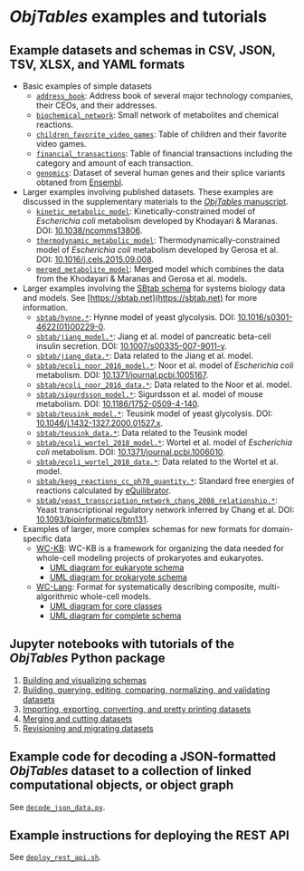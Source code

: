 # *ObjTables* examples and tutorials

## Example datasets and schemas in CSV, JSON, TSV, XLSX, and YAML formats
* Basic examples of simple datasets
  * [`address_book`](address_book): Address book of several major technology companies, their CEOs, and their addresses.
  * [`biochemical_network`](biochemical_network): Small network of metabolites and chemical reactions.
  * [`children_favorite_video_games`](children_favorite_video_games): Table of children and their favorite video games.
  * [`financial_transactions`](financial_transactions): Table of financial transactions including the category and amount of each transaction.
  * [`genomics`](genomics): Dataset of several human genes and their splice variants obtaned from [Ensembl](https://useast.ensembl.org/).
* Larger examples involving published datasets. These examples are discussed in the supplementary materials to the [*ObjTables* manuscript](https://arxiv.org/abs/2005.05227).
  * [`kinetic_metabolic_model`](kinetic_metabolic_model): Kinetically-constrained model of *Escherichia coli* metabolism developed by Khodayari & Maranas.
    DOI: [10.1038/ncomms13806](https://doi.org/10.1038/ncomms13806).
  * [`thermodynamic_metabolic_model`](thermodynamic_metabolic_model): Thermodynamically-constrained model of *Escherichia coli* metabolism developed by Gerosa et al.
    DOI: [10.1016/j.cels.2015.09.008](https://doi.org/10.1016/j.cels.2015.09.008).
  * [`merged_metabolite_model`](merged_metabolite_model): Merged model which combines the data from the Khodayari & Maranas and Gerosa et al. models.
* Larger examples involving the [SBtab schema](sbtab/SBtab.csv) for systems biology data and models. See [https://sbtab.net](https://sbtab.net) for more information.
  * [`sbtab/hynne.*`](sbtab): Hynne model of yeast glycolysis. DOI: [10.1016/s0301-4622(01)00229-0](https://doi.org/10.1016/s0301-4622%2801%2900229-0).
  * [`sbtab/jiang_model.*`](sbtab): Jiang et al. model of pancreatic beta-cell insulin secretion.  DOI: [10.1007/s00335-007-9011-y](https://doi.org/10.1007/s00335-007-9011-y).
  * [`sbtab/jiang_data.*`](sbtab): Data related to the Jiang et al. model.
  * [`sbtab/ecoli_noor_2016_model.*`](sbtab): Noor et al. model of *Escherichia coli* metabolism.  DOI: [10.1371/journal.pcbi.1005167](https://dx.doi.org/10.1371%2Fjournal.pcbi.1005167).
  * [`sbtab/ecoli_noor_2016_data.*`](sbtab): Data related to the Noor et al. model.
  * [`sbtab/sigurdsson_model.*`](sbtab): Sigurdsson et al. model of mouse metabolism. DOI: [10.1186/1752-0509-4-140](https://doi.org/10.1186/1752-0509-4-140).
  * [`sbtab/teusink_model.*`](sbtab): Teusink model of yeast glycolysis. DOI: [10.1046/j.1432-1327.2000.01527.x](https://doi.org/10.1046/j.1432-1327.2000.01527.x).
  * [`sbtab/teusink_data.*`](sbtab): Data related to the Teusink model
  * [`sbtab/ecoli_wortel_2018_model.*`](sbtab): Wortel et al. model of *Escherichia coli* metabolism. DOI: [10.1371/journal.pcbi.1006010](https://doi.org/10.1371/journal.pcbi.1006010).
  * [`sbtab/ecoli_wortel_2018_data.*`](sbtab): Data related to the Wortel et al. model.
  * [`sbtab/kegg_reactions_cc_ph70_quantity.*`](sbtab): Standard free energies of reactions calculated by [eQuilibrator](http://equilibrator.weizmann.ac.il/).
  * [`sbtab/yeast_transcription_network_chang_2008_relationship.*`](sbtab): Yeast transcriptional regulatory network inferred by Chang et al. DOI: [10.1093/bioinformatics/btn131](https://doi.org/10.1093/bioinformatics/btn131).
* Examples of larger, more complex schemas for new formats for domain-specific data
  * [WC-KB](https://github.com/Karrlab/wc_kb): WC-KB is a framework for organizing the data needed for whole-cell modeling projects of prokaryotes and eukaryotes. 
    * [UML diagram for eukaryote schema](https://raw.githubusercontent.com/KarrLab/obj_tables/master/examples/wc_kb.eukaryote.svg)
    * [UML diagram for prokaryote schema](https://raw.githubusercontent.com/KarrLab/obj_tables/master/examples/wc_kb.prokaryote.svg)
  * [WC-Lang](https://github.com/KarrLab/wc_lang): Format for systematically describing composite, multi-algorithmic whole-cell models.    
    * [UML diagram for core classes](https://raw.githubusercontent.com/KarrLab/obj_tables/master/examples/wc_lang.core.svg)
    * [UML diagram for complete schema](https://raw.githubusercontent.com/KarrLab/obj_tables/master/examples/wc_lang.svg)

## Jupyter notebooks with tutorials of the *ObjTables* Python package
1. [Building and visualizing schemas](http://sandbox.karrlab.org/notebooks/obj_tables/1.%20Building%20and%20visualizing%20schemas.ipynb)
2. [Building, querying, editing, comparing, normalizing, and validating datasets](http://sandbox.karrlab.org/notebooks/obj_tables/2.%20Building%2C%20querying%2C%20editing%2C%20comparing%2C%20normalizing%2C%20and%20validating%20datasets.ipynb)
3. [Importing, exporting, converting, and pretty printing datasets](http://sandbox.karrlab.org/notebooks/obj_tables/3.%20Importing%2C%20exporting%2C%20converting%2C%20and%20pretty%20printing%20datasets.ipynb)
4. [Merging and cutting datasets](http://sandbox.karrlab.org/notebooks/obj_tables/4.%20Merging%20and%20cutting%20datasets.ipynb)
5. [Revisioning and migrating datasets](http://sandbox.karrlab.org/notebooks/obj_tables/5.%20Revisioning%20and%20migrating%20datasets.ipynb)

## Example code for decoding a JSON-formatted *ObjTables* dataset to a collection of linked computational objects, or object graph
See [`decode_json_data.py`](decode_json_data.py).

## Example instructions for deploying the REST API
See [`deploy_rest_api.sh`](deploy_rest_api.sh).
